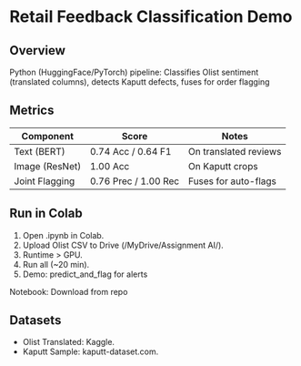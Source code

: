 # Retail Feedback Classification Demo

## Overview
Python (HuggingFace/PyTorch) pipeline: Classifies Olist sentiment (translated columns), detects Kaputt defects, fuses for order flagging

## Metrics
| Component | Score | Notes |
|-----------|-------|-------|
| Text (BERT) | 0.74 Acc / 0.64 F1 | On translated reviews |
| Image (ResNet) | 1.00 Acc | On Kaputt crops |
| Joint Flagging | 0.76 Prec / 1.00 Rec | Fuses for auto-flags |

## Run in Colab
1. Open .ipynb in Colab.
2. Upload Olist CSV to Drive (/MyDrive/Assignment AI/).
3. Runtime > GPU.
4. Run all (~20 min).
5. Demo: predict_and_flag for alerts

Notebook: Download from repo

## Datasets
- Olist Translated: Kaggle.
- Kaputt Sample: kaputt-dataset.com.
